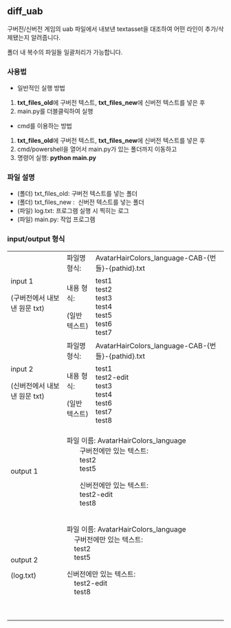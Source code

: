 ## diff\_uab

구버전/신버전 게임의 uab 파일에서 내보낸 textasset을 대조하여 어떤 라인이 추가/삭제됐는지 알려줍니다.

폴더 내 복수의 파일들 일괄처리가 가능합니다.

### 사용법

*   일반적인 실행 방법

1.  **txt\_files\_old**에 구버전 텍스트, **txt\_files\_new**에 신버전 텍스트를 넣은 후
2.  main.py를 더블클릭하여 실행

*   cmd를 이용하는 방법

1.  **txt\_files\_old**에 구버전 텍스트, **txt\_files\_new**에 신버전 텍스트를 넣은 후
2.  cmd/powershell을 열어서 main.py가 있는 폴더까지 이동하고
3.  명령어 실행: **python main.py**

### **파일 설명**

*   (폴더) txt\_files\_old: 구버전 텍스트를 넣는 폴더
*   (폴더) txt\_files\_new :  신버전 텍스트를 넣는 폴더
*   (파일) log.txt: 프로그램 실행 시 찍히는 로그
*   (파일) main.py: 작업 프로그램

### input/output 형식

<table><tbody><tr><td rowspan="2"><p>input 1</p><p>(구버전에서 내보낸 원문 txt)</p></td><td>파일명 형식:&nbsp;</td><td>AvatarHairColors_language-CAB-{번들}-{pathid}.txt</td></tr><tr><td><p>내용 형식:&nbsp;</p><p>(일반 텍스트)</p></td><td>test1<br>test2<br>test3<br>test4<br>test5<br>test6<br>test7</td></tr><tr><td rowspan="2"><p>input 2</p><p>(신버전에서 내보낸 원문 txt)</p></td><td>파일명 형식:&nbsp;</td><td>AvatarHairColors_language-CAB-{번들}-{pathid}.txt</td></tr><tr><td><p>내용 형식:&nbsp;</p><p>(일반 텍스트)</p></td><td>test1<br>test2-edit<br>test3<br>test4<br>test6<br>test7<br>test8</td></tr><tr><td>output 1</td><td colspan="2"><p>파일 이름: AvatarHairColors_language<br>&nbsp; &nbsp; &nbsp; &nbsp;구버전에만 있는 텍스트:<br>&nbsp; &nbsp; &nbsp; &nbsp;test2<br>&nbsp; &nbsp; &nbsp; &nbsp;test5</p><p>&nbsp; &nbsp; &nbsp; &nbsp;신버전에만 있는 텍스트:<br>&nbsp; &nbsp; &nbsp; &nbsp;test2-edit<br>&nbsp; &nbsp; &nbsp; &nbsp;test8</p></td></tr><tr><td><p>output 2</p><p>(log.txt)</p></td><td colspan="2"><p>파일 이름: AvatarHairColors_language<br>&nbsp; &nbsp; 구버전에만 있는 텍스트:<br>&nbsp; &nbsp; test2<br>&nbsp; &nbsp; test5</p><p>신버전에만 있는 텍스트:<br>&nbsp; &nbsp; test2-edit<br>&nbsp; &nbsp; test8</p><p>&nbsp;</p></td></tr></tbody></table>